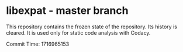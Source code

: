 # libexpat - master branch

This repository contains the frozen state of the repository.
Its history is cleared. It is used only for static code
analysis with Codacy.

Commit Time: 1716965153
